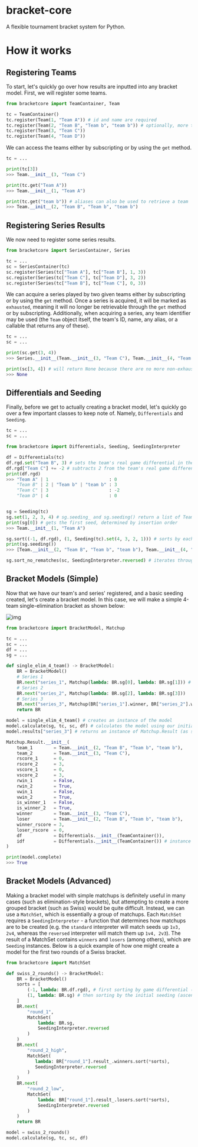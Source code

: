 # bracket-core
A flexible tournament bracket system for Python.

# How it works
## Registering Teams
To start, let's quickly go over how results are inputted into any bracket model. First, we will register some teams.
```py
from bracketcore import TeamContainer, Team

tc = TeamContainer()
tc.register(Team(1, "Team A")) # id and name are required
tc.register(Team(2, "Team B", "Team b", "team b")) # optionally, more team aliases can be provided
tc.register(Team(3, "Team C"))
tc.register(Team(4, "Team D"))
```
We can access the teams either by subscripting or by using the `get` method.
```py
tc = ...

print(tc[3])
>>> Team.__init__(3, "Team C")

print(tc.get("Team A"))
>>> Team.__init__(1, "Team A")

print(tc.get("team b")) # aliases can also be used to retrieve a team
>>> Team.__init__(2, "Team B", "Team b", "team b")
```
## Registering Series Results
We now need to register some series results.
```py
from bracketcore import SeriesContainer, Series

tc = ...
sc = SeriesContainer(tc)
sc.register(Series(tc["Team A"], tc["Team B"], 1, 3))
sc.register(Series(tc["Team C"], tc["Team D"], 3, 2))
sc.register(Series(tc["Team B"], tc["Team C"], 0, 3))
```
We can acquire a series played by two given teams either by subscripting or by using the `get` method. Once a series is acquired, it will be marked as `exhausted`, meaning it will no longer be retrievable through the `get` method or by subscripting. Additionally, when acquiring a series, any team identifier may be used (the `Team` object itself, the team's ID, name, any alias, or a callable that returns any of these).
```py
tc = ...
sc = ...

print(sc.get(3, 4))
>>> Series.__init__(Team.__init__(3, "Team C"), Team.__init__(4, "Team D"), 3, 2)

print(sc[3, 4]) # will return None because there are no more non-exhausted instances of that matchup remaining
>>> None
```
## Differentials and Seeding
Finally, before we get to actually creating a bracket model, let's quickly go over a few important classes to keep note of. Namely, `Differentials` and `Seeding`.
```py
tc = ...
sc = ...

from bracketcore import Differentials, Seeding, SeedingInterpreter

df = Differentials(tc)
df.rgd.set("Team B", 3) # sets the team's real game differential in the DifferentialContainer
df.rgd["Team C"] += -2 # subtracts 2 from the team's real game differential in the DifferentialContainer
print(df.rgd)
>>> "Team A" | 1                       : 0
    "Team B" | 2 | "Team b" | "team b" : 3
    "Team C" | 3                       : -2
    "Team D" | 4                       : 0


sg = Seeding(tc)
sg.set(1, 2, 3, 4) # sg.seeding_ and sg.seeding() return a list of Team objects in insertion order
print(sg[0]) # gets the first seed, determined by insertion order
>>> Team.__init__(1, "Team A")

sg.sort((-1, df.rgd), (1, Seeding(tc).set(4, 3, 2, 1))) # sorts by each team's real game differential (descending), then by each team's position in the given seeding object (ascending)
print(sg.seeding())
>>> [Team.__init__(2, "Team B", "Team b", "team b"), Team.__init__(4, "Team D"), Team.__init__(1, "Team A"), Team.__init__(3, "Team C")]

sg.sort_no_rematches(sc, SeedingInterpreter.reversed) # iterates through all matchup permutations of the current seeding and solidifies only when a seeding is found that has no rematches. Worse seeds' matchups are favored to modified before the better seeds
```
## Bracket Models (Simple)
Now that we have our team's and series' registered, and a basic seeding created, let's create a bracket model. In this case, we will make a simple 4-team single-elimination bracket as shown below:

![img](https://cdn.discordapp.com/attachments/1006995452870271058/1006995476198994040/bracket.PNG)

```py
from bracketcore import BracketModel, Matchup

tc = ...
sc = ...
df = ...
sg = ...

def single_elim_4_team() -> BracketModel:
    BR = BracketModel()
    # Series 1
    BR.next("series_1", Matchup(lambda: BR.sg[0], lambda: BR.sg[1])) # gets the first and second seeded teams from the Seeding, which will be determined when the bracket gets calculated. We use callables because the seeding has not yet been determined
    # Series 2
    BR.next("series_2", Matchup(lambda: BR.sg[2], lambda: BR.sg[3]))
    # Series 3
    BR.next("series_3", Matchup(BR["series_1"].winner, BR["series_2"].winner)) # gets the winner from Series 1 and Series 2. These two teams should be accessed from callables, so they aren't hardcoded
    return BR

model = single_elim_4_team() # creates an instance of the model
model.calculate(sg, tc, sc, df) # calculates the model using our initial Seeding, TeamContainer, SeriesContainer, and Differentials
model.results["series_3"] # returns an instance of Matchup.Result (as shown below)

Matchup.Result.__init__(
    team_1        = Team.__init__(2, "Team B", "Team b", "team b"), 
    team_2        = Team.__init__(3, "Team C"),
    rscore_1      = 0,
    rscore_2      = 3,
    vscore_1      = 0, 
    vscore_2      = 3,
    rwin_1        = False,
    rwin_2        = True,
    vwin_1        = False,
    vwin_2        = True,
    is_winner_1   = False,
    is_winner_2   = True,
    winner        = Team.__init__(3, "Team C"),
    loser         = Team.__init__(2, "Team B", "Team b", "team b"),
    winner_rscore = 3,
    loser_rscore  = 0,
    df            = Differentials.__init__(TeamContainer()),
    idf           = Differentials.__init__(TeamContainer()) # instance differentials that only contain the differentials from this specific matchup
)

print(model.complete)
>>> True
```
## Bracket Models (Advanced)
Making a bracket model with simple matchups is definitely useful in many cases (such as elimination-style brackets), but attempting to create a more grouped bracket (such as Swiss) would be quite difficult. Instead, we can use a `MatchSet`, which is essentially a group of matchups. Each `MatchSet` requires a `SeedingInterpreter` - a function that determines how matchups are to be created (e.g. the `standard` interpreter will match seeds up `1v3, 2v4`, whereas the `reversed` interpreter will match them up `1v4, 2v3`). The result of a MatchSet contains `winners` and `losers` (among others), which are `Seeding` instances. Below is a quick example of how one might create a model for the first two rounds of a Swiss bracket.
```py
from bracketcore import MatchSet

def swiss_2_rounds() -> BracketModel:
    BR = BracketModel()
    sorts = [
        (-1, lambda: BR.df.rgd), # first sorting by game differential (descending)
        (1, lambda: BR.sg) # then sorting by the initial seeding (ascending)
    ]
    BR.next(
        "round_1",
        MatchSet(
            lambda: BR.sg,
            SeedingInterpreter.reversed
        )
    )
    BR.next(
        "round_2_high",
        MatchSet(
           lambda: BR["round_1"].result_.winners.sort(*sorts),
           SeedingInterpreter.reversed
        )
    )
    BR.next(
        "round_2_low",
        MatchSet(
            lambda: BR["round_1"].result_.losers.sort(*sorts),
            SeedingInterpreter.reversed
        )
    )
    return BR

model = swiss_2_rounds()
model.calculate(sg, tc, sc, df)
```
